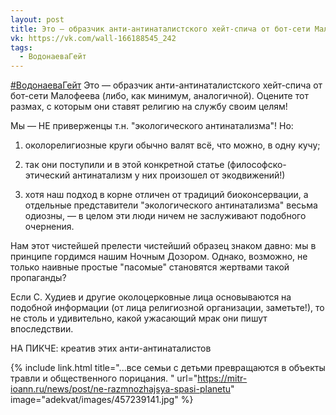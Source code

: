 ```yaml
---
layout: post
title: Это — образчик анти-антинаталистского хейт-спича от бот-сети Малофеева
vk: https://vk.com/wall-166188545_242
tags:
  - ВодонаеваГейт
---
```

[#ВодонаеваГейт](poisk.html#ВодонаеваГейт) Это — образчик анти-антинаталистского хейт-спича от бот-сети Малофеева (либо, как минимум, аналогичной). Оцените тот размах, с которым они ставят религию на службу своим целям!

Мы — НЕ приверженцы т.н. "экологического антинатализма"! Но:

 1) околорелигиозные круги обычно валят всё, что можно, в одну кучу;

2) так они поступили и в этой конкретной статье (философско-этический антинатализм у них произошел от экодвижений!)

 2) хотя наш подход в корне отличен от традиций биоконсервации, а отдельные представители "экологического антинатализма" весьма одиозны, — в целом эти люди ничем не заслуживают подобного очернения.

Нам этот чистейшей прелести чистейший образец знаком давно: мы в принципе гордимся нашим Ночным Дозором. Однако, возможно, не только наивные простые "пасомые" становятся жертвами такой пропаганды?

Если С. Худиев и другие околоцерковные лица основываются на подобной информации (от лица религиозной организации, заметьте!), то не столь и удивительно, какой ужасающий мрак они пишут впоследствии.

НА ПИКЧЕ: креатив этих анти-антинаталистов

{% include link.html title="...все семьи с детьми превращаются в объекты травли и общественного порицания. " url="https://mitr-ioann.ru/news/post/ne-razmnozhajsya-spasi-planetu" image="adekvat/images/457239141.jpg" %}
